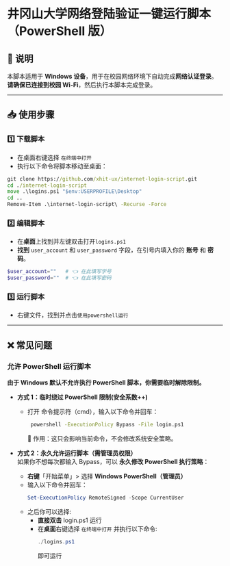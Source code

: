 # **井冈山大学网络登陆验证一键运行脚本（PowerShell 版）**  

## **📌 说明**  
本脚本适用于 **Windows 设备**，用于在校园网络环境下自动完成**网络认证登录**。  
**请确保已连接到校园 Wi-Fi**，然后执行本脚本完成登录。  

---

## **📥 使用步骤**  

### **1️⃣ 下载脚本**  
- 在桌面右键选择 `在终端中打开`   
- 执行以下命令将脚本移动至桌面：

```cmd
git clone https://github.com/xhit-ux/internet-login-script.git
cd ./internet-login-script
move .\logins.ps1 "$env:USERPROFILE\Desktop"
cd ..
Remove-Item .\internet-login-script\ -Recurse -Force

```
### **2️⃣ 编辑脚本**
- 在**桌面**上找到并左键双击打开`logins.ps1`
- **找到** `user_account` 和 `user_password` 字段，在引号内填入你的 **账号** 和 **密码**。  

```powershell
$user_account=""   # 👈 在此填写学号
$user_password=""  # 👈 在此填写密码
```

### **3️⃣ 运行脚本**
- 右键文件，找到并点击`使用powershell运行`

---
## **❌ 常见问题**
### 允许 PowerShell 运行脚本
**由于 Windows 默认不允许执行 PowerShell 脚本，你需要临时解除限制。**

- **方式 1：临时绕过 PowerShell 限制(安全系数++)**  
  - 打开 命令提示符（cmd），输入以下命令并回车：
    ```cmd
     powershell -ExecutionPolicy Bypass -File login.ps1
    ```
    🎯 作用：这只会影响当前命令，不会修改系统安全策略。

- **方式 2：永久允许运行脚本（需管理员权限）**  
如果你不想每次都输入 Bypass，可以 **永久修改 PowerShell 执行策略**：

  - **右键**「开始菜单」> 选择 **Windows PowerShell（管理员）**
  - 输入以下命令并回车：
    ```powershell
    Set-ExecutionPolicy RemoteSigned -Scope CurrentUser
    ```
  - 之后你可以选择:
    -  **直接双击** login.ps1 运行
    - 在**桌面**右键选择 `在终端中打开` 并执行以下命令:
      ```powershell
      ./logins.ps1
      ```
      即可运行
